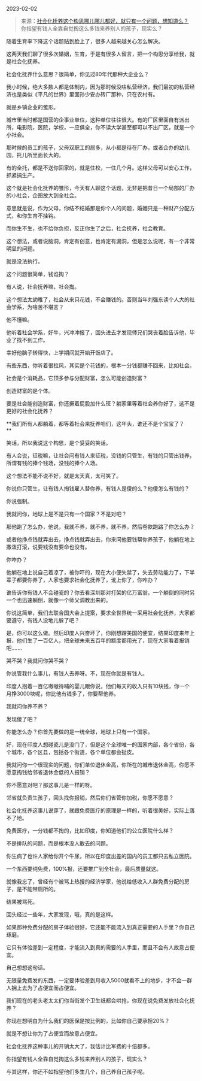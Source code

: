 2023-02-02

> 来源：[社会化抚养这个构思哪儿哪儿都好，就只有一个问题，想知道么？](http://mp.weixin.qq.com/s?__biz=MzU0MjYwNDU2Mw==&mid=2247509510&idx=2&sn=5a4aa80f83af3ee0e6e867af97a8d80c&chksm=fb1aca7acc6d436c2307a88d6ce2a3d286082a6534a2265f0b0e18a9f6019263e676e7ef784e&scene=27#wechat_redirect)
> 你指望有钱人全靠自觉掏这么多钱来养别人的孩子，现实么？

随着生育率下降这个话题贴到脸上了，很多人越来越关心怎么解决。  

这两天我们聊了很多次婚姻，生育，于是有很多人留言，把一个构思分享给我，就是社会化抚养。  

社会化抚养什么意思？很简单，你见过80年代那种大企业么？

我小时候，绝大多数人都是体制内，因为那时候没啥私营经济，我们最初的私营经济也是类似《平凡的世界》里面孙少安办砖厂那种，只在农村有。  

就是乡镇企业的雏形。

城市里当时都是国营的企事业单位，这种单位往往很大。有的厂区里面自有派出所，电影院，医院，学校，一应俱全，你不读大学甚至都可以不出厂区，就是一个小社会。  

那时候的员工的孩子，父母双职工的居多，从小都是待在厂办，或者企办的幼儿园，托儿所里面长大的。  

有的全托，都是不送你回家的，就是住校，一住几个月。这样父母可以安心工作，抓紧搞生产。

这个就是社会化抚养的雏形，今天有人聊这个话题，无非是把昔日一个局部的厂办的小社会，企图放大到全社会。

意思就是说，作为父母，你结不结婚那是你个人的问题，婚姻只是一种财产分配方式，和你生育不挂钩。

而你生不生，也不给你负担，反正你生了之后，社会抚养，社会教育。

这个想法，或者说脑洞，肯定有创意，也肯定有漏洞，但是怎么说呢，有一个非常明显的问题。

就是没法执行。  

这个问题很简单，钱谁掏？  

有人说，社会抚养嘛，社会掏。  

这个想法太幼稚了，社会从来只花钱，不会赚钱的。否则当年刘强东读个人大的社会学系，为啥苦不堪言？

他不懂嘛。

他听着社会学系，好牛，兴冲冲报了，回头进去才发现师兄们哭丧着脸告诉他，毕业了找不到工作。

幸好他脑子转得快，上学期间就开始开饭店了。

有些东西，你听着很拉风，其实是个花钱的，根本一分钱都赚不回来，比如社会。  

社会是个消耗品，它顶多参与分配财富，怎么可能创造财富？  

创造财富的是个体。

要是社会能创造财富，你还撅着屁股加什么班？躺家里等着社会养你好了，这不是更好的社会化抚养？

 **我们所有人都躺着，都等着社会来抚养咱们，这年头，谁还不是个宝宝了？  
**

笑话，所以我说这个构思，是个妥妥的笑话。  

有人会说，征税嘛，让社会问有钱人来征税，没钱的只管生，有钱的只管出钱养，所谓有钱的捧个钱场，没钱的捧个人场。

这个想法不能不说不好，就是太天真，太可笑了。  

你说你只管生，让有钱人掏钱雇人替你养，有钱人是傻的么？他傻怎么有钱的？  

你说强制。

我就问你，地球上是不是只有一个国家？不是对吧？  

那他跑了怎么办，他说，我就不养，就不养，就不养，然后卷款跑路了你怎么办？  

或者他挣点钱就弄出去，挣点钱就弄出去，你来问他要钱帮你养孩子，他躺在地上撒泼打滚，说要钱没有要命也没有。  

你咋办？  

他躺在地上说自己着凉了，被你吓的，现在大小便失禁了，失去劳动能力了，下半辈子都要你养了，人家也要求社会化抚养了，讹上你了，你咋办？

谁告诉你有钱人不会碰瓷的？你去看深圳那对打架的亿万富翁，一个躺倒的同时另一个也迅速躺倒，就像一个师父调教出来的。  

你说这简单，我们去联合国大会上提案，要求全世界统一采用社会化抚养，大家都要遵守，有钱人没地儿躲了吧？  

是，你可以这么做。然后印度人兴奋坏了，你刚想蹭美国的便宜，结果印度来年上报，他们生了一百亿人，把全球未来五百年的额度都用光了，现在大家看着报销吧.......  

哭不哭？我就问你哭不哭？

你说管我什么事儿，有钱人去养呀。不，现在你就是有钱人。  

印度人抱着一百亿嗷嗷待哺的婴儿跟你说，他们每天的收入只有10块钱，你一个月挣3000块呢，你比他有钱多了，你要帮他养。  

我就问你养不养？

发现傻了吧？  

你能怎么办？你首先要做的是一统全球，地球上只有一个国家。  

好，现在印度人想碰瓷儿是没门了，但是这个全球唯一的国家内部，各个省份，各个城市，各个区县，包括各个街道，各个单位都会扯皮。  

我就问你一个很现实的问题，你们单位退休金高，你所在的城市退休金高，你愿不愿意掏钱给邻省退休金低的人报销？  

你不愿意对吧？那这事儿是一样的呀。  

邻省就负责生孩子，回头找你报销，然后你们省管你加税，你愿不愿意？  

社会化抚养这事儿说穿了，就跟免费医疗的原理是一样的，听着很美好，实际上落不了地。  

免费医疗，一分钱都不掏的，比如印度，你知道他们的公立医院什么样？  

不是排队的问题，而是根本没人敢去的问题。

你生病了也许人家给你开个牛尿，所以在印度出差的国内的员工都只去私立医院。  

一个东西要纯免费，100%报，还要推广到全社会，最后质量就这。  

就像我忘了，曾经有个被骂上热搜的经济学家，他说给低收入人群免费分配的房子，是不能带厕所的。  

结果被骂死。

回头经过一些年，大家发现，哦，真的是这样。  

如果那种免费分配的房子体验很好，它还能不能流入到真正需要的人手里？你自己琢磨。  

它只有体验差到一定程度，才能流入到真的需要的人手里，而且不会有人故意占便宜。  

自己想想这句话。  

无限量免费发的东西，一定要体验差到月收入5000就看不上的地步，才不会一群人拥上去为了占便宜而占便宜。  

我们现在的老头老太太们你当街发个卫生纸都会哄抢，你现在说免费发放社会化抚养？  

你现在想明白为什么我们的医保是按比例的，比如你自己要承担20%？  

就是不想让你为了占便宜而故意占便宜。

社会化抚养这种事儿的开销太大了，我估计比军费的十倍都多。

你指望有钱人全靠自觉掏这么多钱来养别人的孩子，现实么？

与其这样，你还不如指望他们多生几个，自己养自己孩子呢。

